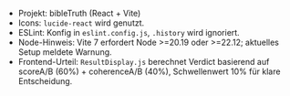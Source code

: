 - Projekt: bibleTruth (React + Vite)
- Icons: `lucide-react` wird genutzt.
- ESLint: Konfig in `eslint.config.js`, `.history` wird ignoriert.
- Node-Hinweis: Vite 7 erfordert Node >=20.19 oder >=22.12; aktuelles Setup meldete Warnung.
- Frontend-Urteil: `ResultDisplay.js` berechnet Verdict basierend auf scoreA/B (60%) + coherenceA/B (40%), Schwellenwert 10% für klare Entscheidung.



